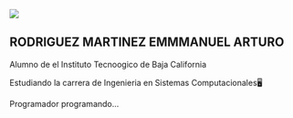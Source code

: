 ![](https://static.wixstatic.com/media/669128_ec1c7a78e9694aec8a07c2e48b292ae1~mv2.gif)

##  RODRIGUEZ MARTINEZ EMMMANUEL ARTURO 
Alumno  de el Instituto Tecnoogico de Baja California

Estudiando la carrera de Ingenieria en Sistemas Computacionales🖥

Programador programando...
